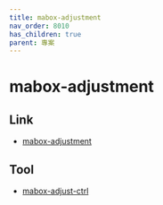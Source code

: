 ```yaml
---
title: mabox-adjustment
nav_order: 8010
has_children: true
parent: 專案
---
```



# mabox-adjustment


## Link

* [mabox-adjustment](https://github.com/samwhelp/note-about-mabox/tree/gh-pages/_demo/project/mabox-adjustment)


## Tool

* [mabox-adjust-ctrl](mabox-adjust-ctrl)
